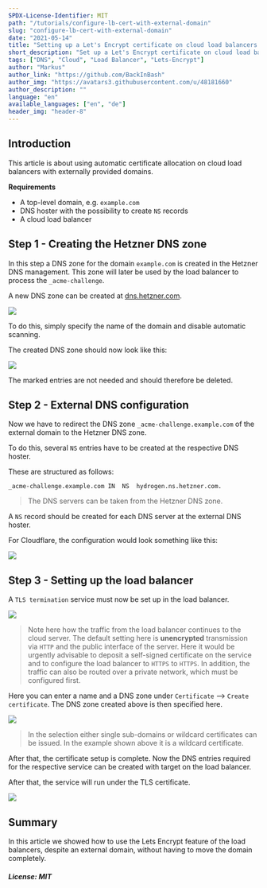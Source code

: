```yaml
---
SPDX-License-Identifier: MIT
path: "/tutorials/configure-lb-cert-with-external-domain"
slug: "configure-lb-cert-with-external-domain"
date: "2021-05-14"
title: "Setting up a Let's Encrypt certificate on cloud load balancers with external domain"
short_description: "Set up a Let's Encrypt certificate on cloud load balancers without changing the DNS hoster."
tags: ["DNS", "Cloud", "Load Balancer", "Lets-Encrypt"]
author: "Markus"
author_link: "https://github.com/BackInBash"
author_img: "https://avatars3.githubusercontent.com/u/48181660"
author_description: ""
language: "en"
available_languages: ["en", "de"]
header_img: "header-8"
---
```


## Introduction

This article is about using automatic certificate allocation on cloud load balancers with externally provided domains.

**Requirements**

+ A top-level domain, e.g. `example.com`
+ DNS hoster with the possibility to create `NS` records
+ A cloud load balancer

## Step 1 - Creating the Hetzner DNS zone

In this step a DNS zone for the domain `example.com` is created in the Hetzner DNS management. This zone will later be used by the load balancer to process the `_acme-challenge`.

A new DNS zone can be created at [dns.hetzner.com](https://dns.hetzner.com).

![](createDNSZone.png)

To do this, simply specify the name of the domain and disable automatic scanning.

The created DNS zone should now look like this:

![](beforeDelete.png)

The marked entries are not needed and should therefore be deleted.

## Step 2 - External DNS configuration

Now we have to redirect the DNS zone `_acme-challenge.example.com` of the external domain to the Hetzner DNS zone.

To do this, several `NS` entries have to be created at the respective DNS hoster.

These are structured as follows:

```Console
_acme-challenge.example.com	IN	NS	hydrogen.ns.hetzner.com.
```

> The DNS servers can be taken from the Hetzner DNS zone.

A `NS` record should be created for each DNS server at the external DNS hoster.

For Cloudflare, the configuration would look something like this:

![](cloudflare.png)

## Step 3 - Setting up the load balancer

A `TLS termination` service must now be set up in the load balancer.

![](termination.png)

> Note here how the traffic from the load balancer continues to the cloud server. The default setting here is **unencrypted** transmission via `HTTP` and the public interface of the server. Here it would be urgently advisable to deposit a self-signed certificate on the service and to configure the load balancer to `HTTPS` to `HTTPS`. In addition, the traffic can also be routed over a private network, which must be configured first.

Here you can enter a name and a DNS zone under `Certificate` --> `Create certificate`. The DNS zone created above is then specified here.

![](createCert.png)

> In the selection either single sub-domains or wildcard certificates can be issued. In the example shown above it is a wildcard certificate.

After that, the certificate setup is complete. Now the DNS entries required for the respective service can be created with target on the load balancer.

After that, the service will run under the TLS certificate.

![](https.png)

## Summary

In this article we showed how to use the Lets Encrypt feature of the load balancers, despite an external domain, without having to move the domain completely.

##### License: MIT

<!--

Contributor's Certificate of Origin

By making a contribution to this project, I certify that:

(a) The contribution was created in whole or in part by me and I have
    the right to submit it under the license indicated in the file; or

(b) The contribution is based upon previous work that, to the best of my
    knowledge, is covered under an appropriate license and I have the
    right under that license to submit that work with modifications,
    whether created in whole or in part by me, under the same license
    (unless I am permitted to submit under a different license), as
    indicated in the file; or

(c) The contribution was provided directly to me by some other person
    who certified (a), (b) or (c) and I have not modified it.

(d) I understand and agree that this project and the contribution are
    public and that a record of the contribution (including all personal
    information I submit with it, including my sign-off) is maintained
    indefinitely and may be redistributed consistent with this project
    or the license(s) involved.

Signed-off-by: Markus<markus@omg-network.de>

-->
